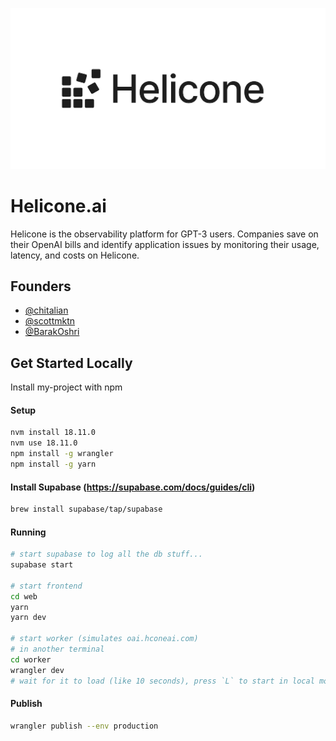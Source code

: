 ![Helicone Logo](https://github.com/Helicone/helicone/blob/main/web/public/assets/logos/logo-transparent.png)

# Helicone.ai

Helicone is the observability platform for GPT-3 users. Companies save on their OpenAI bills and identify application issues by monitoring their usage, latency, and costs on Helicone.

## Founders

- [@chitalian](https://www.github.com/chitalian)
- [@scottmktn](https://www.github.com/scottmktn)
- [@BarakOshri](https://www.github.com/BarakOshri)

## Get Started Locally

Install my-project with npm

#### Setup

```bash
nvm install 18.11.0
nvm use 18.11.0
npm install -g wrangler
npm install -g yarn
```

#### Install Supabase (https://supabase.com/docs/guides/cli)

```bash
brew install supabase/tap/supabase
```

#### Running

```bash
# start supabase to log all the db stuff...
supabase start

# start frontend
cd web
yarn
yarn dev

# start worker (simulates oai.hconeai.com)
# in another terminal
cd worker
wrangler dev
# wait for it to load (like 10 seconds), press `L` to start in local mode
```

#### Publish

```bash
wrangler publish --env production
```
